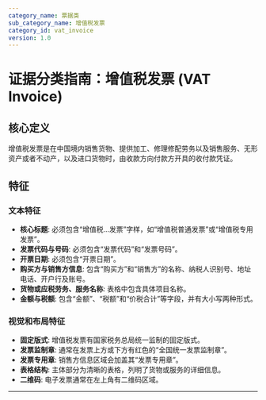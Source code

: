 ```yaml
---
category_name: 票据类
sub_category_name: 增值税发票
category_id: vat_invoice
version: 1.0
---
```


# 证据分类指南：增值税发票 (VAT Invoice)

## 核心定义

增值税发票是在中国境内销售货物、提供加工、修理修配劳务以及销售服务、无形资产或者不动产，以及进口货物时，由收款方向付款方开具的收付款凭证。

## 特征

### 文本特征

- **核心标题**: 必须包含“增值税...发票”字样，如“增值税普通发票”或“增值税专用发票”。
- **发票代码与号码**: 必须包含“发票代码”和“发票号码”。
- **开票日期**: 必须包含“开票日期”。
- **购买方与销售方信息**: 包含“购买方”和“销售方”的名称、纳税人识别号、地址电话、开户行及账号。
- **货物或应税劳务、服务名称**: 表格中包含具体项目名称。
- **金额与税额**: 包含“金额”、“税额”和“价税合计”等字段，并有大小写两种形式。

### 视觉和布局特征

- **固定版式**: 增值税发票有国家税务总局统一监制的固定版式。
- **发票监制章**: 通常在发票上方或下方有红色的“全国统一发票监制章”。
- **发票专用章**: 销售方信息区域会加盖其“发票专用章”。
- **表格结构**: 主体部分为清晰的表格，列明了货物或服务的详细信息。
- **二维码**: 电子发票通常在左上角有二维码区域。

---